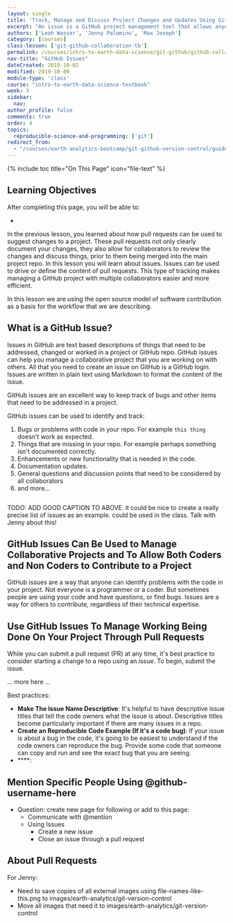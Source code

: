 ```yaml
---
layout: single
title: 'Track, Manage and Discuss Project Changes and Updates Using GitHub Issues'
excerpt: "An issue is a GitHub project management tool that allows anyone to identify and discuss potential changes to a repo. Learn how to create and manage GitHub issues to support collaborative open reproducible science projects."
authors: ['Leah Wasser', 'Jenny Palomino', 'Max Joseph']
category: [courses]
class-lesson: ['git-github-collaboration-tb']
permalink: /courses/intro-to-earth-data-science/git-github/github-collaboration/github-issues-to-document-and-manage-repo-changes/
nav-title: "GitHub Issues"
dateCreated: 2019-10-02
modified: 2019-10-09
module-type: 'class'
course: "intro-to-earth-data-science-textbook"
week: 3
sidebar:
  nav:
author_profile: false
comments: true
order: 4
topics:
  reproducible-science-and-programming: ['git']
redirect_from:
  - "/courses/earth-analytics-bootcamp/git-github-version-control/guided-activity-pull-request/"
---
```

{% include toc title="On This Page" icon="file-text" %}

<div class='notice--success' markdown="1">

## <i class="fa fa-graduation-cap" aria-hidden="true"></i> Learning Objectives

After completing this page, you will be able to:

*  

</div>

In the previous lesson, you learned about how pull requests can be used to suggest
changes to a project. These pull requests not only clearly document your changes,
they also allow for collaborators to review the changes and discuss things, prior
to them being merged into the main project repo. In this lesson you will learn about issues. Issues can be used to drive or define the content of pull requests. This
type of tracking makes managing a GitHub project with multiple collaborators
easier and more efficient.

In this lesson we are using the open source model of software contribution as a
basis for the workflow that we are describing.

## What is a GitHub Issue?

Issues in GitHub are text based descriptions of things that need to be addressed,
changed or worked in a project or GitHub repo. GitHub issues can help you manage
a collaborative project that you are working on with others. All that you need to
create an issue on GitHub is a GitHub login. Issues are written in plain text
using Markdown to format the content of the issue.

GitHub issues are an
excellent way to keep track of bugs and other items that need to be addressed in a project.

GitHub issues can be used to identify and track:

1. Bugs or problems with code in your repo. For example `this thing` doesn't work as expected.  
2. Things that are missing in your repo. For example perhaps something isn't documented correctly.
3. Enhancements or new functionality that is needed in the code.
4. Documentation updates.
5. General questions and discussion points that need to be considered by all collaborators
6. and more...

<figure>
   <a href="{{ site.url }}/images/earth-analytics/git-version-control/github-issues-earthpy.png">
   <img src="{{ site.url }}/images/earth-analytics/git-version-control/github-issues-earthpy.png" alt=""></a>
   <figcaption>
   </figcaption>
</figure>

TODO: ADD GOOD CAPTION TO ABOVE. it could be nice to create a really precise list of issues as an example. could be used in the class. Talk with Jenny about this!

## GitHub Issues Can Be Used to Manage Collaborative Projects and To Allow Both Coders and Non Coders to Contribute to a Project

GitHub issues are a way that anyone can identify problems with the code in your project. Not everyone is a programmer or a coder. But sometimes people are using your code and have questions, or find bugs. Issues are a way for others to contribute, regardless of their technical expertise.

## Use GitHub Issues To Manage Working Being Done On Your Project Through Pull Requests

While you can submit a pull request (PR) at any time, it's best practice to consider starting a change to a repo using an issue. To begin, submit the issue.

... more here ...

Best practices:  

* **Make The Issue Name Descriptive**: It's helpful to have descriptive issue titles that tell the code owners what the issue is about. Descriptive titles become particularly important if there are many issues in a repo.
* **Create an Reproducible Code Example (If it's a code bug)**: If your issue is about a bug in the code, it's going to be easiest to understand if the code owners can reproduce the bug. Provide some code that someone can copy and run and see the exact bug that you are seeing.
* ****:


## Mention Specific People Using @github-username-here

* Question: create new page for following or add to this page:
    * Communicate with @mention
    * Using Issues
        * Create a new issue        
        * Close an issue through a pull request


## About Pull Requests







For Jenny:
* Need to save copies of all external images using file-names-like-this.png to images/earth-analytics/git-version-control
* Move all images that need it to images/earth-analytics/git-version-control
